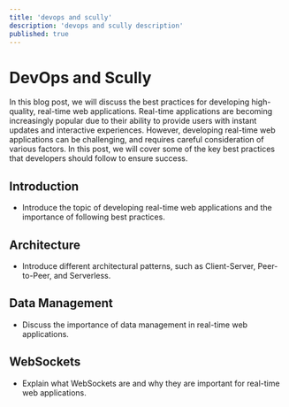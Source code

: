 ```yaml
---
title: 'devops and scully'
description: 'devops and scully description'
published: true
---
```


# DevOps and Scully

In this blog post, we will discuss the best practices for developing high-quality, real-time web applications. Real-time applications are becoming increasingly popular due to their ability to provide users with instant updates and interactive experiences. However, developing real-time web applications can be challenging, and requires careful consideration of various factors. In this post, we will cover some of the key best practices that developers should follow to ensure success.

Introduction
------------

-   Introduce the topic of developing real-time web applications and the importance of following best practices.

Architecture
------------

-   Introduce different architectural patterns, such as Client-Server, Peer-to-Peer, and Serverless.

Data Management
---------------

-   Discuss the importance of data management in real-time web applications.

WebSockets
----------

-   Explain what WebSockets are and why they are important for real-time web applications.


